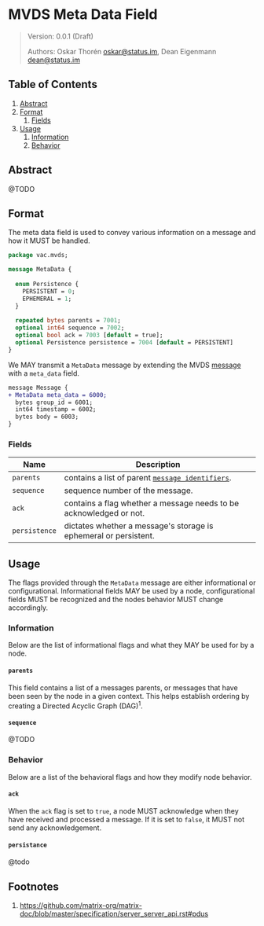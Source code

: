 #  MVDS Meta Data Field

> Version: 0.0.1 (Draft)
> 
> Authors: Oskar Thorén <oskar@status.im>, Dean Eigenmann <dean@status.im>

##  Table of Contents

1. [Abstract](#abstract)
2. [Format](#format)
    1. [Fields](#fields) 
1. [Usage](#usage)
    1. [Information](#information)
    2. [Behavior](#behavior)

## Abstract

@TODO

<!-- In this specification, we describe a method to provide consistency through various means as well as modifying synchronization of [MVDS](./README.md). This specification mainly describes a format for the header field of an [MVDS message](./README.md#payloads) that modifies the functionality of MVDS. -->

## Format

The meta data field is used to convey various information on a message and how it MUST be handled.

```protobuf
package vac.mvds;

message MetaData {
  
  enum Persistence {
    PERSISTENT = 0;
    EPHEMERAL = 1;
  }
  
  repeated bytes parents = 7001;
  optional int64 sequence = 7002;
  optional bool ack = 7003 [default = true];
  optional Persistence persistence = 7004 [default = PERSISTENT]
}
```

We MAY transmit a `MetaData` message by extending the MVDS [message](./README.md#payloads) with a `meta_data` field.

```diff
message Message {
+ MetaData meta_data = 6000;
  bytes group_id = 6001;
  int64 timestamp = 6002;
  bytes body = 6003;
}
```
### Fields

| Name          |  Description                                                              |
| ------------- | ------------------------------------------------------------------------- |
| `parents`     |  contains a list of parent [`message identifiers`](./README.md#payloads). |
| `sequence`    |  sequence number of the message.                                          |
| `ack`         |  contains a flag whether a message needs to be acknowledged or not.       |
| `persistence` |  dictates whether a message's storage is ephemeral or persistent.         |

## Usage

The flags provided through the `MetaData` message are either informational or configurational. Informational fields MAY be used by a node, configurational fields MUST be recognized and the nodes behavior MUST change accordingly.

### Information

Below are the list of informational flags and what they MAY be used for by a node.

#### `parents`

This field contains a list of a messages parents, or messages that have been seen by the node in a given context. This helps establish ordering by creating a Directed Acyclic Graph (DAG)<sup>1</sup>.

#### `sequence`

@TODO

### Behavior

Below are a list of the behavioral flags and how they modify node behavior.

#### `ack`

When the `ack` flag is set to `true`, a node MUST acknowledge when they have received and processed  a message. If it is set to `false`, it MUST not send any acknowledgement.

#### `persistance`

@todo

## Footnotes
1. <https://github.com/matrix-org/matrix-doc/blob/master/specification/server_server_api.rst#pdus>